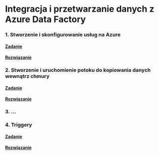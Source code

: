 # Integracja i przetwarzanie danych z Azure Data Factory 

### 1. Stworzenie i skonfigurowanie usług na Azure 

#### [Zadanie](./Docs/Task1.md)

#### [Rozwiązanie](./Docs/Task1Solution.md)

### 2. Stworzenie i uruchomienie potoku do kopiowania danych wewnątrz chmury

#### [Zadanie](./Docs/Task2.md)

#### [Rozwiązanie](./Docs/Task2Solution.md)

### 3. ...

### 4. Triggery

#### [Zadanie](./Docs/Task4.md)

#### [Rozwiązanie](./Docs/Task4Solution.md)